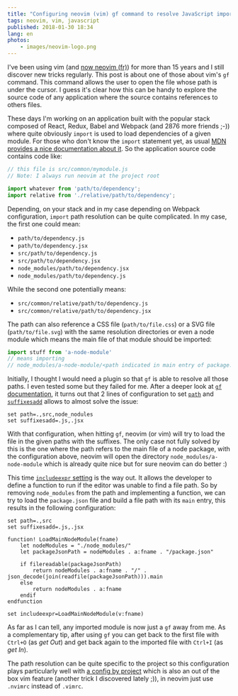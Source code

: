 ```yaml
---
title: "Configuring neovim (vim) gf command to resolve JavaScript import"
tags: neovim, vim, javascript
published: 2018-01-30 18:34
lang: en
photos:
    - images/neovim-logo.png
---
```


I've been using vim (and [now neovim (fr)](/post/vim-neovim/)) for more than
15 years and I still discover new tricks regularly. This post is about one of
those about vim's `gf` command. This command allows the user to open the file whose path
is under the cursor. I guess it's clear how this can be handy to explore the
source code of any application where the source contains references to others
files.

These days I'm working on an application built with the popular stack
composed of React, Redux, Babel and Webpack (and 2876 more friends ;-))
where quite obviously `import` is used to load dependencies of a given module.
For those who don't know the `import` statement yet, as usual [MDN provides a nice
documentation about
it](https://developer.mozilla.org/en-US/docs/Web/JavaScript/Reference/Statements/import).
So the application source code contains code like:

```js
// this file is src/common/mymodule.js
// Note: I always run neovim at the project root

import whatever from 'path/to/dependency';
import relative from './relative/path/to/dependency';
```

Depending, on your stack and in my case depending on Webpack configuration,
`import` path resolution can be quite complicated. In my
case, the first one could mean:

* `path/to/dependency.js`
* `path/to/dependency.jsx`
* `src/path/to/dependency.js`
* `src/path/to/dependency.jsx`
* `node_modules/path/to/dependency.jsx`
* `node_modules/path/to/dependency.js`

While the second one potentially means:

* `src/common/relative/path/to/dependency.js`
* `src/common/relative/path/to/dependency.jsx`

The path can also reference a CSS file (`path/to/file.css`) or a SVG file
(`path/to/file.svg`) with the same resolution directories or even a node module
which means the main file of that module should be imported:

```js
import stuff from 'a-node-module'
// means importing
// node_modules/a-node-module/<path indicated in main entry of package.json>
```

Initially, I thought I would need a plugin so that `gf` is able to resolve all
those paths. I even tested some but they failed for me. After a deeper look at
[`gf` documentation](https://neovim.io/doc/user/editing.html#gf), it turns out
that 2 lines of configuration to set
[`path`](https://neovim.io/doc/user/options.html#'path') and
[`suffixesadd`](https://neovim.io/doc/user/options.html#'suffixesadd') allows to
almost solve the issue:

```vim
set path=.,src,node_nodules
set suffixesadd=.js,.jsx
```

With that configuration, when hitting `gf`, neovim (or vim) will try to load the
file in the given paths with the suffixes. The only case not
fully solved by this is the one where the path refers to the main file of a node
package, with the configuration above, neovim will open the directory
`node_modules/a-node-module` which is already quite nice but for sure neovim can do
better :)

This time [`includeexpr`
setting](https://neovim.io/doc/user/options.html#'includeexpr') is the way out.
It allows the developer to define a function to run if the editor was unable to find a file
path. So by removing `node_modules` from the path and implementing a function,
we can try to load the `package.json` file and build a file path with its `main`
entry, this results in the following configuration:

```vim
set path=.,src
set suffixesadd=.js,.jsx

function! LoadMainNodeModule(fname)
    let nodeModules = "./node_modules/"
    let packageJsonPath = nodeModules . a:fname . "/package.json"

    if filereadable(packageJsonPath)
        return nodeModules . a:fname . "/" . json_decode(join(readfile(packageJsonPath))).main
    else
        return nodeModules . a:fname
    endif
endfunction

set includeexpr=LoadMainNodeModule(v:fname)
```

As far as I can tell, any imported module is now just a `gf` away from me. As a
complementary tip, after using `gf` you can get back to the first file with
`Ctrl+O` (as *get Out*) and get back again to the imported file with `Ctrl+I` (as *get
In*).

The path resolution can be quite specific to the project so this configuration
plays particularly well with [a config by
project](https://andrew.stwrt.ca/posts/project-specific-vimrc/) which is also an
out of the box vim feature (another trick I discovered lately ;)), in neovim
just use `.nvimrc` instead of `.vimrc`.
